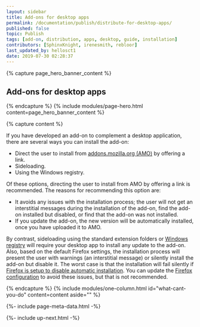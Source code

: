 ```yaml
---
layout: sidebar
title: Add-ons for desktop apps
permalink: /documentation/publish/distribute-for-desktop-apps/
published: false
topic: Publish
tags: [add-on, distribution, apps, desktop, guide, installation]
contributors: [SphinxKnight, irenesmith, rebloor]
last_updated_by: hellosct1
date: 2019-07-30 02:28:37
---
```


<!-- Page Hero Banner -->

{% capture page_hero_banner_content %}

## Add-ons for desktop apps

{% endcapture %}
{% include modules/page-hero.html
	content=page_hero_banner_content
%}

<!-- END: Page Hero Banner -->

<!-- Single Column Body Module -->

{% capture content %}

If you have developed an add-on to complement a desktop application, there are several ways you can install the add-on:

- Direct the user to install from [addons.mozilla.org (AMO)](https://addons.mozilla.org) by offering a link.
- Sideloading.
- Using the Windows registry.

Of these options, directing the user to install from AMO by offering a link is recommended. The reasons for recommending this option are:

- It avoids any issues with the installation process; the user will not get an interstitial messages during the installation of the add-on, find the add-on installed but disabled, or find that the add-on was not installed.
- If you update the add-on, the new version will be automatically installed, once you have uploaded it to AMO.

By contrast, sideloading using the standard extension folders or [Windows registry](/documentation/enterprise/enterprise-distribution/#installation-using-windows-registry) will require your desktop app to install any update to the add-on. Also, based on the default Firefox settings, the installation process will present the user with warnings (an interstitial message) or silently install the add-on but disable it. The worst case is that the installation will fail silently if [Firefox is setup to disable automatic installation](/documentation/enterprise/enterprise-distribution/#firefox-settings). You can update the [Firefox configuration](/documentation/enterprise/enterprise-distribution/#firefox-settings) to avoid these issues, but that is not recommended.

{% endcapture %}
{% include modules/one-column.html
  id="what-cant-you-do"
  content=content
  aside=""
%}

<!-- END: Single Column Body Module -->

<!-- Meta Data -->

{%- include page-meta-data.html -%}

<!-- END: Meta Data -->

<!-- Up Next -->

{%- include up-next.html -%}

<!-- END: Up Next -->
